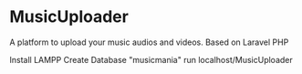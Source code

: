 # MusicUploader
A platform to upload your music audios and videos. Based on Laravel PHP

Install LAMPP
Create Database "musicmania"
run localhost/MusicUploader

